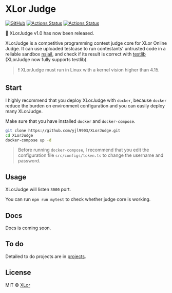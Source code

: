 # XLor Judge

[![GitHub](https://img.shields.io/github/license/yjl9903/XLorJudge)](https://github.com/yjl9903/XLorJudge/blob/master/LICENSE) [![Actions Status](https://github.com/yjl9903/XLorJudge/workflows/Node%20CI/badge.svg)](https://github.com/yjl9903/XLorJudge/actions) [![Actions Status](https://github.com/yjl9903/XLorJudge/workflows/Docker%20Image%20CI/badge.svg)](https://github.com/yjl9903/XLorJudge/actions)

:tada: XLorJudge v1.0 has now been released.

XLorJudge is a competitive programming contest judge core for XLor Online Judge. It can use uploaded testcase to run contestants' untrusted code in a reliable sandbox [nsjail](https://github.com/google/nsjail), and check if its result is correct with [testlib](https://github.com/MikeMirzayanov/testlib) (XLorJudge now fully supports testlib).

> :heavy_exclamation_mark: XLorJudge must run in Linux with a kernel vision higher than 4.15.

## Start

I highly recommend that you deploy XLorJudge with `docker`, because `docker` reduce the burden on environment configuration and you can easily deploy many XLorJudge.

Make sure that you have installed `docker` and `docker-compose`.

```bash
git clone https://github.com/yjl9903/XLorJudge.git
cd XLorJudge
docker-compose up -d
```

> Before running `docker-compose`, I recommend that you edit the configuration file `src/configs/token.ts` to change the username and password.

## Usage

XLorJudge will listen `3000` port.

You can run `npm run mytest` to check whether judge core is working.

## Docs

Docs is coming soon.

## To do

Detailed to do projects are in [projects](https://github.com/yjl9903/XLorJudge/projects).

## License

MIT © [XLor](https://xlor.cn)
